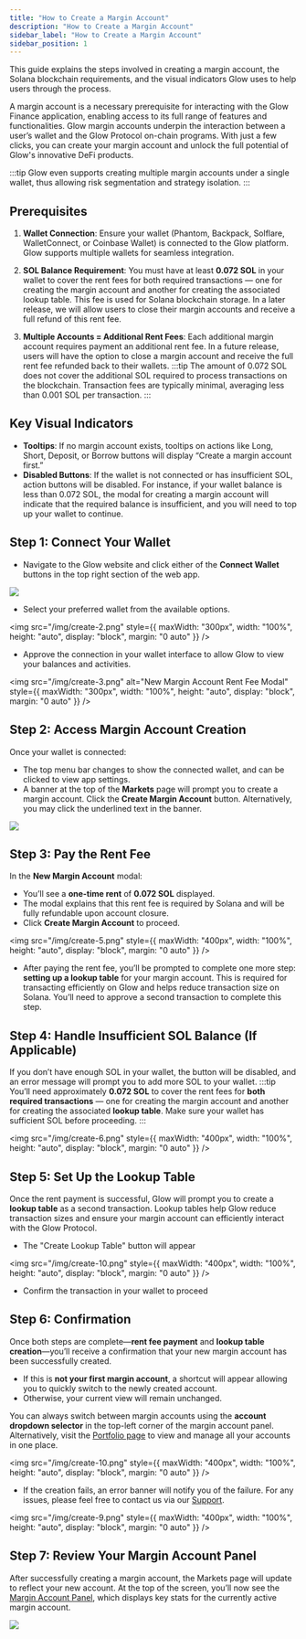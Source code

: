 ```yaml
---
title: "How to Create a Margin Account"
description: "How to Create a Margin Account"
sidebar_label: "How to Create a Margin Account"
sidebar_position: 1
---
```



This guide explains the steps involved in creating a margin account, the Solana blockchain requirements, and the visual indicators Glow uses to help users through the process.  

 A margin account is a necessary prerequisite for interacting with the Glow Finance application, enabling access to its full range of features and functionalities. Glow margin accounts underpin the interaction between a user’s wallet and the Glow Protocol on-chain programs. With just a few clicks, you can create your margin account and unlock the full potential of Glow's innovative DeFi products.

:::tip
Glow even supports creating multiple margin accounts under a single wallet, thus allowing risk segmentation and strategy isolation.
:::

## Prerequisites

1. **Wallet Connection**: Ensure your wallet (Phantom, Backpack, Solflare, WalletConnect, or Coinbase Wallet) is connected to the Glow platform. Glow supports multiple wallets for seamless integration.
2. **SOL Balance Requirement**: You must have at least **0.072 SOL** in your wallet to cover the rent fees for both required transactions — one for creating the margin account and another for creating the associated lookup table. This fee is used for Solana blockchain storage. In a later release, we will allow users to close their margin accounts and receive a full refund of this rent fee.

3. **Multiple Accounts = Additional Rent Fees**: Each additional margin account requires payment an additional rent fee. In a future release, users will have the option to close a margin account and receive the full rent fee refunded back to their wallets.
:::tip
The amount of 0.072 SOL does not cover the additional SOL required to process transactions on the blockchain. Transaction fees are typically minimal, averaging less than 0.001 SOL per transaction.
:::


## Key Visual Indicators

- **Tooltips**: If no margin account exists, tooltips on actions like Long, Short, Deposit, or Borrow buttons will display “Create a margin account first.”
- **Disabled Buttons**: If the wallet is not connected or has insufficient SOL, action buttons will be disabled. For instance, if your wallet balance is less than 0.072 SOL, the modal for creating a margin account will indicate that the required balance is insufficient, and you will need to top up your wallet to continue.

## Step 1: Connect Your Wallet

- Navigate to the Glow website and click either of the **Connect Wallet** buttons in the top right section of the web app.


![](/img/create-1.png)

- Select your preferred wallet from the available options.

<img
  src="/img/create-2.png"
  style={{ maxWidth: "300px", width: "100%", height: "auto", display: "block", margin: "0 auto" }}
/>


- Approve the connection in your wallet interface to allow Glow to view your balances and activities.

<img
  src="/img/create-3.png"
  alt="New Margin Account Rent Fee Modal"
  style={{ maxWidth: "300px", width: "100%", height: "auto", display: "block", margin: "0 auto" }}
/>

## Step 2: Access Margin Account Creation

Once your wallet is connected:

- The top menu bar changes to show the connected wallet, and can be clicked to view app settings.
- A banner at the top of the **Markets** page will prompt you to create a margin account. Click the **Create Margin Account** button. Alternatively, you may click the underlined text in the banner.

![](/img/create-4.png)

## Step 3: Pay the Rent Fee

In the **New Margin Account** modal:

- You’ll see a **one-time rent** of **0.072 SOL** displayed.
- The modal explains that this rent fee is required by Solana and will be fully refundable upon account closure.
- Click **Create Margin Account** to proceed.

<img
  src="/img/create-5.png"
  style={{ maxWidth: "400px", width: "100%", height: "auto", display: "block", margin: "0 auto" }}
/>

- After paying the rent fee, you’ll be prompted to complete one more step: **setting up a lookup table** for your margin account. This is required for transacting efficiently on Glow and helps reduce transaction size on Solana. You’ll need to approve a second transaction to complete this step.


## Step 4: Handle Insufficient SOL Balance (If Applicable)

If you don’t have enough SOL in your wallet, the button will be disabled, and an error message will prompt you to add more SOL to your wallet.
:::tip
You’ll need approximately **0.072 SOL** to cover the rent fees for **both required transactions** — one for creating the margin account and another for creating the associated **lookup table**. Make sure your wallet has sufficient SOL before proceeding.
:::

<img
  src="/img/create-6.png"
  style={{ maxWidth: "400px", width: "100%", height: "auto", display: "block", margin: "0 auto" }}
/>

## Step 5: Set Up the Lookup Table

Once the rent payment is successful, Glow will prompt you to create a **lookup table** as a second transaction. Lookup tables help Glow reduce transaction sizes and ensure your margin account can efficiently interact with the Glow Protocol.

- The "Create Lookup Table" button will appear

<img
  src="/img/create-10.png"
  style={{ maxWidth: "400px", width: "100%", height: "auto", display: "block", margin: "0 auto" }}
/>

- Confirm the transaction in your wallet to proceed

## Step 6: Confirmation

Once both steps are complete—**rent fee payment** and **lookup table creation**—you’ll receive a confirmation that your new margin account has been successfully created.

- If this is **not your first margin account**, a shortcut will appear allowing you to quickly switch to the newly created account.
- Otherwise, your current view will remain unchanged.

You can always switch between margin accounts using the **account dropdown selector** in the top-left corner of the margin account panel. Alternatively, visit the [Portfolio page](../03-margin-accounts/portfolio-management.md) to view and manage all your accounts in one place.

<img
  src="/img/create-10.png"
  style={{ maxWidth: "400px", width: "100%", height: "auto", display: "block", margin: "0 auto" }}
/>

- If the creation fails, an error banner will notify you of the failure. For any issues, please feel free to contact us via our [Support](../support.md).

<img
  src="/img/create-9.png"
  style={{ maxWidth: "400px", width: "100%", height: "auto", display: "block", margin: "0 auto" }}
/>

## Step 7: Review Your Margin Account Panel

After successfully creating a margin account, the Markets page will update to reflect your new account. At the top of the screen, you’ll now see the [Margin Account Panel](../margin-accounts/portfolio-management#margin-account-panel-explainer), which displays key stats for the currently active margin account.

![](/img/create-11.png)
